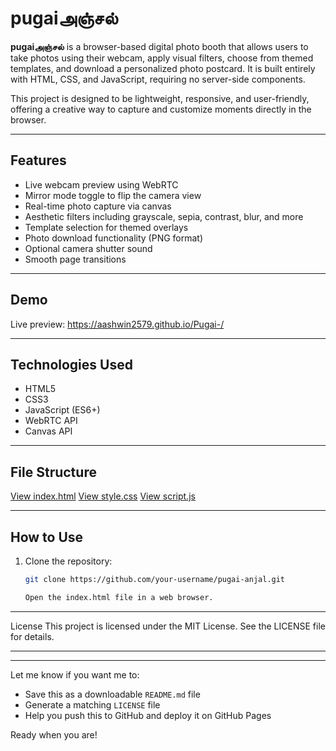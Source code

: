 # pugaiஅஞ்சல்

**pugaiஅஞ்சல்** is a browser-based digital photo booth that allows users to take photos using their webcam, apply visual filters, choose from themed templates, and download a personalized photo postcard. It is built entirely with HTML, CSS, and JavaScript, requiring no server-side components.

This project is designed to be lightweight, responsive, and user-friendly, offering a creative way to capture and customize moments directly in the browser.

---

## Features

- Live webcam preview using WebRTC
- Mirror mode toggle to flip the camera view
- Real-time photo capture via canvas
- Aesthetic filters including grayscale, sepia, contrast, blur, and more
- Template selection for themed overlays
- Photo download functionality (PNG format)
- Optional camera shutter sound
- Smooth page transitions

---

## Demo

Live preview: https://aashwin2579.github.io/Pugai-/

---

## Technologies Used

- HTML5
- CSS3
- JavaScript (ES6+)
- WebRTC API
- Canvas API

---

## File Structure

[View index.html](./index.html)
[View style.css](./style.css)
[View script.js](./script.js)


---

## How to Use

1. Clone the repository:
   ```bash
   git clone https://github.com/your-username/pugai-anjal.git

   Open the index.html file in a web browser.
---
License
This project is licensed under the MIT License. See the LICENSE file for details.

---
---

Let me know if you want me to:

- Save this as a downloadable `README.md` file  
- Generate a matching `LICENSE` file  
- Help you push this to GitHub and deploy it on GitHub Pages

Ready when you are!

